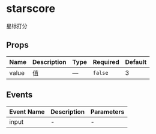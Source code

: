# starscore

星标打分

## Props

<!-- @vuese:starscore:props:start -->
|Name|Description|Type|Required|Default|
|---|---|---|---|---|
|value|值|—|`false`|3|

<!-- @vuese:starscore:props:end -->


## Events

<!-- @vuese:starscore:events:start -->
|Event Name|Description|Parameters|
|---|---|---|
|input|-|-|

<!-- @vuese:starscore:events:end -->


